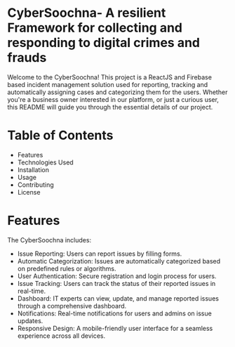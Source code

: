 #  CyberSoochna- A resilient Framework for collecting and responding to digital crimes and frauds
Welcome to the CyberSoochna! This project is a ReactJS and Firebase based incident management solution used for reporting, tracking and automatically assigning cases and categorizing them for the users. Whether you're a business owner interested in our platform, or just a curious user, this README will guide you through the essential details of our project. 
# Table of Contents 
- Features
- Technologies Used 
- Installation 
- Usage 
- Contributing 
- License 
# Features 
The CyberSoochna includes: 
- Issue Reporting: Users can report issues by filling forms. 
- Automatic Categorization: Issues are automatically categorized based on predefined rules or algorithms. 
- User Authentication: Secure registration and login process for users. 
- Issue Tracking: Users can track the status of their reported issues in real-time. 
- Dashboard: IT experts can view, update, and manage reported issues through a comprehensive dashboard. 
- Notifications: Real-time notifications for users and admins on issue updates. 
- Responsive Design: A mobile-friendly user interface for a seamless experience across all devices. 
